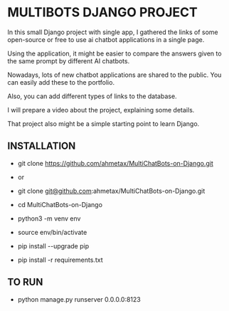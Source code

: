 # MULTIBOTS DJANGO PROJECT

In this small Django project with single app, I gathered the links of some  open-source or free to use ai chatbot applications in a single page.

Using the application, it might be easier to compare the answers given to the same prompt by different AI chatbots.

Nowadays, lots of new chatbot applications are shared to the public. You can easily add these to the portfolio.

Also, you can add different types of links to the database.

I will prepare a video about the project, explaining some details.

That project also might be a simple starting point to learn Django.

## INSTALLATION
- git clone https://github.com/ahmetax/MultiChatBots-on-Django.git
- or
- git clone git@github.com:ahmetax/MultiChatBots-on-Django.git

- cd MultiChatBots-on-Django
- python3 -m venv env
- source env/bin/activate
- pip install --upgrade pip
- pip install -r requirements.txt

## TO RUN
- python manage.py runserver 0.0.0.0:8123


